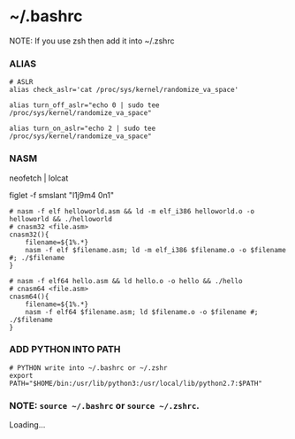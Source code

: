 # ~/.bashrc

NOTE: If you use zsh then add it into ~/.zshrc

### ALIAS

```
# ASLR
alias check_aslr='cat /proc/sys/kernel/randomize_va_space'

alias turn_off_aslr="echo 0 | sudo tee /proc/sys/kernel/randomize_va_space"

alias turn_on_aslr="echo 2 | sudo tee /proc/sys/kernel/randomize_va_space"
```

### NASM

neofetch | lolcat

figlet -f smslant "l1j9m4 0n1"

```
# nasm -f elf helloworld.asm && ld -m elf_i386 helloworld.o -o helloworld && ./helloworld
# cnasm32 <file.asm>
cnasm32(){
    filename=${1%.*}
    nasm -f elf $filename.asm; ld -m elf_i386 $filename.o -o $filename #; ./$filename
}
```

```
# nasm -f elf64 hello.asm && ld hello.o -o hello && ./hello
# cnasm64 <file.asm>
cnasm64(){
    filename=${1%.*}
    nasm -f elf64 $filename.asm; ld $filename.o -o $filename #; ./$filename
}
```

### ADD PYTHON INTO PATH

```
# PYTHON write into ~/.bashrc or ~/.zshr
export PATH="$HOME/bin:/usr/lib/python3:/usr/local/lib/python2.7:$PATH"
```

### NOTE: `source ~/.bashrc` or `source ~/.zshrc`.

Loading...
